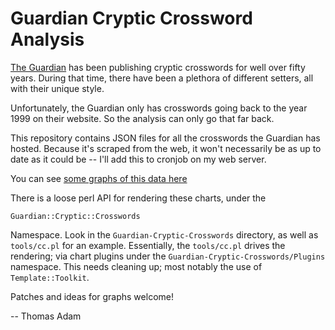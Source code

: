 Guardian Cryptic Crossword Analysis
===================================

[The Guardian](https://www.theguardian.com) has been publishing cryptic
crosswords for well over fifty years.  During that time, there have been a
plethora of different setters, all with their unique style.

Unfortunately, the Guardian only has crosswords going back to the year 1999 on
their website.  So the analysis can only go that far back.

This repository contains JSON files for all the crosswords the Guardian has
hosted.  Because it's scraped from the web, it won't necessarily be as up to
date as it could be -- I'll add this to cronjob on my web server.

You can see [some graphs of this data here](https://www.xteddy.org/gcc-analysis.html)

There is a loose perl API for rendering these charts, under the

```
Guardian::Cryptic::Crosswords
```

Namespace.  Look in the `Guardian-Cryptic-Crosswords` directory, as well as
`tools/cc.pl` for an example.  Essentially, the `tools/cc.pl` drives the
rendering; via chart plugins under the `Guardian-Cryptic-Crosswords/Plugins`
namespace.  This needs cleaning up; most notably the use of
`Template::Toolkit`.

Patches and ideas for graphs welcome!

-- Thomas Adam
